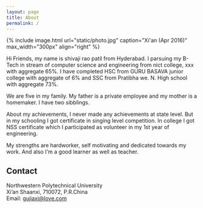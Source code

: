 ```yaml
---
layout: page
title: About
permalink: /
---
```


{% include image.html url="static/photo.jpg" caption="Xi'an (Apr 2016)" max_width="300px" align="right" %}

Hi Friends, my name is shivaji rao patil from Hyderabad. I parsuing my B-Tech in stream of computer science and engineering from nict college, xxx with aggregate 65%. I have completed HSC from GURU BASAVA junior college with aggregate of 6% and SSC from Pratibha we. N. High school with aggregate 73%.

We are five in my family. My father is a private employee and my mother is a homemaker. I have two sibblings.

About my achievements, I never made any achievements at state level. But in my schooling I got certificate in singing level competition. In college I got NSS certificate which I participated as volunteer in my 1st year of engineering.

My strengths are hardworker, self motivating and dedicated towards my work. And also I'm a good learner as well as teacher.

## Contact

Northwestern Polytechnical University<br />
Xi’an Shaanxi, 710072, P.R.China<br />
Email: [gujiaxi@love.com](mailto:gujiaxi@love.com)